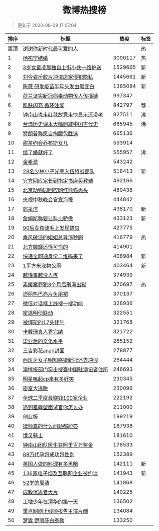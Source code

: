 <h1 align="center">微博热搜榜</h1>

> 更新于 2020-09-09 17:07:04

| 排序 | 标题                                                                                                                                                                                                                                        | 热度    | 标签 |
| ---- | ------------------------------------------------------------------------------------------------------------------------------------------------------------------------------------------------------------------------------------------- | ------- | ---- |
| 置顶 | [谢谢你新时代最可爱的人](https://s.weibo.com/weibo?q=%23%E8%B0%A2%E8%B0%A2%E4%BD%A0%E6%96%B0%E6%97%B6%E4%BB%A3%E6%9C%80%E5%8F%AF%E7%88%B1%E7%9A%84%E4%BA%BA%23&Refer=new_time)                                                              |         | 热   |
| 1    | [杨祐宁结婚](https://s.weibo.com/weibo?q=%23%E6%9D%A8%E7%A5%90%E5%AE%81%E7%BB%93%E5%A9%9A%23&Refer=top)                                                                                                                                     | 3090117 | 热   |
| 2    | [3岁女童凌晨独自上街小伙一路护送](https://s.weibo.com/weibo?q=%233%E5%B2%81%E5%A5%B3%E7%AB%A5%E5%87%8C%E6%99%A8%E7%8B%AC%E8%87%AA%E4%B8%8A%E8%A1%97%E5%B0%8F%E4%BC%99%E4%B8%80%E8%B7%AF%E6%8A%A4%E9%80%81%23&Refer=top)                     | 1529665 | 新   |
| 3    | [刘令姿斥胶片冲洗店家侵犯隐私](https://s.weibo.com/weibo?q=%23%E5%88%98%E4%BB%A4%E5%A7%BF%E6%96%A5%E8%83%B6%E7%89%87%E5%86%B2%E6%B4%97%E5%BA%97%E5%AE%B6%E4%BE%B5%E7%8A%AF%E9%9A%90%E7%A7%81%23&Refer=top)                                  | 1445661 | 新   |
| 4    | [陈薇 研发疫苗半年头发由黑变白](https://s.weibo.com/weibo?q=%E9%99%88%E8%96%87%20%E7%A0%94%E5%8F%91%E7%96%AB%E8%8B%97%E5%8D%8A%E5%B9%B4%E5%A4%B4%E5%8F%91%E7%94%B1%E9%BB%91%E5%8F%98%E7%99%BD&Refer=top)                                    | 1385084 | 新   |
| 5    | [荷兰证实新冠病毒动物传人传播链](https://s.weibo.com/weibo?q=%23%E8%8D%B7%E5%85%B0%E8%AF%81%E5%AE%9E%E6%96%B0%E5%86%A0%E7%97%85%E6%AF%92%E5%8A%A8%E7%89%A9%E4%BC%A0%E4%BA%BA%E4%BC%A0%E6%92%AD%E9%93%BE%23&Refer=top)                       | 997347  |      |
| 6    | [肌肤闪充 循环注能](https://s.weibo.comjavascript:void(0);)                                                                                                                                                                                 | 842797  | 荐   |
| 7    | [钟南山说走红毯故意走快显示还没老](https://s.weibo.com/weibo?q=%23%E9%92%9F%E5%8D%97%E5%B1%B1%E8%AF%B4%E8%B5%B0%E7%BA%A2%E6%AF%AF%E6%95%85%E6%84%8F%E8%B5%B0%E5%BF%AB%E6%98%BE%E7%A4%BA%E8%BF%98%E6%B2%A1%E8%80%81%23&Refer=top)            | 827511  | 沸   |
| 8    | [台湾历史课本大幅删减中国古代史](https://s.weibo.com/weibo?q=%23%E5%8F%B0%E6%B9%BE%E5%8E%86%E5%8F%B2%E8%AF%BE%E6%9C%AC%E5%A4%A7%E5%B9%85%E5%88%A0%E5%87%8F%E4%B8%AD%E5%9B%BD%E5%8F%A4%E4%BB%A3%E5%8F%B2%23&Refer=top)                       | 665945  | 沸   |
| 9    | [特朗普称愿自掏腰包胜选](https://s.weibo.com/weibo?q=%23%E7%89%B9%E6%9C%97%E6%99%AE%E7%A7%B0%E6%84%BF%E8%87%AA%E6%8E%8F%E8%85%B0%E5%8C%85%E8%83%9C%E9%80%89%23&Refer=top)                                                                   | 665136  |      |
| 10   | [甜茶约会乔布斯女儿](https://s.weibo.com/weibo?q=%23%E7%94%9C%E8%8C%B6%E7%BA%A6%E4%BC%9A%E4%B9%94%E5%B8%83%E6%96%AF%E5%A5%B3%E5%84%BF%23&Refer=top)                                                                                         | 593914  |      |
| 11   | [结了婚就好了](https://s.weibo.com/weibo?q=%23%E7%BB%93%E4%BA%86%E5%A9%9A%E5%B0%B1%E5%A5%BD%E4%BA%86%23&Refer=top)                                                                                                                          | 555957  | 沸   |
| 12   | [金希澈](https://s.weibo.com/weibo?q=%E9%87%91%E5%B8%8C%E6%BE%88&Refer=top)                                                                                                                                                                 | 543242  |      |
| 13   | [28名少林小子光荣入伍特战部队](https://s.weibo.com/weibo?q=28%E5%90%8D%E5%B0%91%E6%9E%97%E5%B0%8F%E5%AD%90%E5%85%89%E8%8D%A3%E5%85%A5%E4%BC%8D%E7%89%B9%E6%88%98%E9%83%A8%E9%98%9F&Refer=top)                                               | 518413  | 新   |
| 14   | [官方回应家长到指定书店买教辅](https://s.weibo.com/weibo?q=%23%E5%AE%98%E6%96%B9%E5%9B%9E%E5%BA%94%E5%AE%B6%E9%95%BF%E5%88%B0%E6%8C%87%E5%AE%9A%E4%B9%A6%E5%BA%97%E4%B9%B0%E6%95%99%E8%BE%85%23&Refer=top)                                  | 492166  |      |
| 15   | [北京动物园回应网红熊猫秃头](https://s.weibo.com/weibo?q=%23%E5%8C%97%E4%BA%AC%E5%8A%A8%E7%89%A9%E5%9B%AD%E5%9B%9E%E5%BA%94%E7%BD%91%E7%BA%A2%E7%86%8A%E7%8C%AB%E7%A7%83%E5%A4%B4%23&Refer=top)                                             | 480438  |      |
| 16   | [央视中秋晚会官宣海报](https://s.weibo.com/weibo?q=%23%E5%A4%AE%E8%A7%86%E4%B8%AD%E7%A7%8B%E6%99%9A%E4%BC%9A%E5%AE%98%E5%AE%A3%E6%B5%B7%E6%8A%A5%23&Refer=top)                                                                              | 444842  |      |
| 17   | [郭采洁](https://s.weibo.com/weibo?q=%E9%83%AD%E9%87%87%E6%B4%81&Refer=top)                                                                                                                                                                 | 438170  | 新   |
| 18   | [詹姆斯称要让科比骄傲](https://s.weibo.com/weibo?q=%E8%A9%B9%E5%A7%86%E6%96%AF%E7%A7%B0%E8%A6%81%E8%AE%A9%E7%A7%91%E6%AF%94%E9%AA%84%E5%82%B2&Refer=top)                                                                                    | 433123  | 新   |
| 19   | [90后女孩睫毛上发现螨虫](https://s.weibo.com/weibo?q=%2390%E5%90%8E%E5%A5%B3%E5%AD%A9%E7%9D%AB%E6%AF%9B%E4%B8%8A%E5%8F%91%E7%8E%B0%E8%9E%A8%E8%99%AB%23&Refer=top)                                                                          | 427775  |      |
| 20   | [乘风破浪的姐姐总导演秒删](https://s.weibo.com/weibo?q=%23%E4%B9%98%E9%A3%8E%E7%A0%B4%E6%B5%AA%E7%9A%84%E5%A7%90%E5%A7%90%E6%80%BB%E5%AF%BC%E6%BC%94%E7%A7%92%E5%88%A0%23&Refer=top)                                                        | 416779  | 热   |
| 21   | [北方蟑螂还怪可怜的](https://s.weibo.com/weibo?q=%23%E5%8C%97%E6%96%B9%E8%9F%91%E8%9E%82%E8%BF%98%E6%80%AA%E5%8F%AF%E6%80%9C%E7%9A%84%23&Refer=top)                                                                                         | 414901  |      |
| 22   | [快递全网通身份二维码来了](https://s.weibo.com/weibo?q=%E5%BF%AB%E9%80%92%E5%85%A8%E7%BD%91%E9%80%9A%E8%BA%AB%E4%BB%BD%E4%BA%8C%E7%BB%B4%E7%A0%81%E6%9D%A5%E4%BA%86&Refer=top)                                                              | 408984  | 新   |
| 23   | [1平方米宠物公厕](https://s.weibo.com/weibo?q=%231%E5%B9%B3%E6%96%B9%E7%B1%B3%E5%AE%A0%E7%89%A9%E5%85%AC%E5%8E%95%23&Refer=top)                                                                                                             | 403464  | 新   |
| 24   | [越懂事越没人疼](https://s.weibo.com/weibo?q=%23%E8%B6%8A%E6%87%82%E4%BA%8B%E8%B6%8A%E6%B2%A1%E4%BA%BA%E7%96%BC%23&Refer=top)                                                                                                               | 374939  |      |
| 25   | [素媛案罪犯3个月后刑满出狱](https://s.weibo.com/weibo?q=%23%E7%B4%A0%E5%AA%9B%E6%A1%88%E7%BD%AA%E7%8A%AF3%E4%B8%AA%E6%9C%88%E5%90%8E%E5%88%91%E6%BB%A1%E5%87%BA%E7%8B%B1%23&Refer=top)                                                      | 370697  | 热   |
| 26   | [迪丽热巴亮片鱼尾裙](https://s.weibo.com/weibo?q=%23%E8%BF%AA%E4%B8%BD%E7%83%AD%E5%B7%B4%E4%BA%AE%E7%89%87%E9%B1%BC%E5%B0%BE%E8%A3%99%23&Refer=top)                                                                                         | 370137  |      |
| 27   | [微信对话框上线搜一搜功能](https://s.weibo.com/weibo?q=%23%E5%BE%AE%E4%BF%A1%E5%AF%B9%E8%AF%9D%E6%A1%86%E4%B8%8A%E7%BA%BF%E6%90%9C%E4%B8%80%E6%90%9C%E5%8A%9F%E8%83%BD%23&Refer=top)                                                        | 328936  |      |
| 28   | [密逃明侦联动](https://s.weibo.com/weibo?q=%23%E5%AF%86%E9%80%83%E6%98%8E%E4%BE%A6%E8%81%94%E5%8A%A8%23&Refer=top)                                                                                                                          | 322551  |      |
| 29   | [被绑架的17头牦牛](https://s.weibo.com/weibo?q=%E8%A2%AB%E7%BB%91%E6%9E%B6%E7%9A%8417%E5%A4%B4%E7%89%A6%E7%89%9B&Refer=top)                                                                                                                 | 321768  |      |
| 30   | [卡戴珊真人秀完结](https://s.weibo.com/weibo?q=%23%E5%8D%A1%E6%88%B4%E7%8F%8A%E7%9C%9F%E4%BA%BA%E7%A7%80%E5%AE%8C%E7%BB%93%23&Refer=top)                                                                                                    | 321722  |      |
| 31   | [毕业后的文化水平](https://s.weibo.com/weibo?q=%23%E6%AF%95%E4%B8%9A%E5%90%8E%E7%9A%84%E6%96%87%E5%8C%96%E6%B0%B4%E5%B9%B3%23&Refer=top)                                                                                                    | 285152  |      |
| 32   | [三吉彩花anan封面](https://s.weibo.com/weibo?q=%23%E4%B8%89%E5%90%89%E5%BD%A9%E8%8A%B1anan%E5%B0%81%E9%9D%A2%23&Refer=top)                                                                                                                  | 278877  |      |
| 33   | [西班牙女子明知感染新冠还去冲浪](https://s.weibo.com/weibo?q=%E8%A5%BF%E7%8F%AD%E7%89%99%E5%A5%B3%E5%AD%90%E6%98%8E%E7%9F%A5%E6%84%9F%E6%9F%93%E6%96%B0%E5%86%A0%E8%BF%98%E5%8E%BB%E5%86%B2%E6%B5%AA&Refer=top)                             | 264444  |      |
| 34   | [澳情报部门突击搜查中国驻澳记者住所](https://s.weibo.com/weibo?q=%23%E6%BE%B3%E6%83%85%E6%8A%A5%E9%83%A8%E9%97%A8%E7%AA%81%E5%87%BB%E6%90%9C%E6%9F%A5%E4%B8%AD%E5%9B%BD%E9%A9%BB%E6%BE%B3%E8%AE%B0%E8%80%85%E4%BD%8F%E6%89%80%23&Refer=top) | 246693  |      |
| 35   | [明星嗑起cp来有多好笑](https://s.weibo.com/weibo?q=%23%E6%98%8E%E6%98%9F%E5%97%91%E8%B5%B7cp%E6%9D%A5%E6%9C%89%E5%A4%9A%E5%A5%BD%E7%AC%91%23&Refer=top)                                                                                     | 230345  |      |
| 36   | [密室大逃脱](https://s.weibo.com/weibo?q=%E5%AF%86%E5%AE%A4%E5%A4%A7%E9%80%83%E8%84%B1&Refer=top)                                                                                                                                           | 230096  |      |
| 37   | [全球二季度最赚钱100家企业](https://s.weibo.com/weibo?q=%E5%85%A8%E7%90%83%E4%BA%8C%E5%AD%A3%E5%BA%A6%E6%9C%80%E8%B5%9A%E9%92%B1100%E5%AE%B6%E4%BC%81%E4%B8%9A&Refer=top)                                                                   | 222192  |      |
| 38   | [遇到羞辱型面试官你怎么办](https://s.weibo.com/weibo?q=%23%E9%81%87%E5%88%B0%E7%BE%9E%E8%BE%B1%E5%9E%8B%E9%9D%A2%E8%AF%95%E5%AE%98%E4%BD%A0%E6%80%8E%E4%B9%88%E5%8A%9E%23&Refer=top)                                                        | 211000  |      |
| 39   | [创业板](https://s.weibo.com/weibo?q=%E5%88%9B%E4%B8%9A%E6%9D%BF&Refer=top)                                                                                                                                                                 | 199219  |      |
| 40   | [律师真的什么问题都能答](https://s.weibo.com/weibo?q=%23%E5%BE%8B%E5%B8%88%E7%9C%9F%E7%9A%84%E4%BB%80%E4%B9%88%E9%97%AE%E9%A2%98%E9%83%BD%E8%83%BD%E7%AD%94%23&Refer=top)                                                                   | 187938  |      |
| 41   | [饿灵骑士](https://s.weibo.com/weibo?q=%E9%A5%BF%E7%81%B5%E9%AA%91%E5%A3%AB&Refer=top)                                                                                                                                                      | 181610  |      |
| 42   | [钟南山团队医生获阿里百万奖金](https://s.weibo.com/weibo?q=%23%E9%92%9F%E5%8D%97%E5%B1%B1%E5%9B%A2%E9%98%9F%E5%8C%BB%E7%94%9F%E8%8E%B7%E9%98%BF%E9%87%8C%E7%99%BE%E4%B8%87%E5%A5%96%E9%87%91%23&Refer=top)                                  | 178533  |      |
| 43   | [88万代孕包成功包性别](https://s.weibo.com/weibo?q=%2388%E4%B8%87%E4%BB%A3%E5%AD%95%E5%8C%85%E6%88%90%E5%8A%9F%E5%8C%85%E6%80%A7%E5%88%AB%23&Refer=top)                                                                                     | 152389  |      |
| 44   | [英国人做的料理有多黑暗](https://s.weibo.com/weibo?q=%23%E8%8B%B1%E5%9B%BD%E4%BA%BA%E5%81%9A%E7%9A%84%E6%96%99%E7%90%86%E6%9C%89%E5%A4%9A%E9%BB%91%E6%9A%97%23&Refer=top)                                                                   | 142111  | 新   |
| 45   | [136家电子烟及互联网企业被约谈](https://s.weibo.com/weibo?q=%23136%E5%AE%B6%E7%94%B5%E5%AD%90%E7%83%9F%E5%8F%8A%E4%BA%92%E8%81%94%E7%BD%91%E4%BC%81%E4%B8%9A%E8%A2%AB%E7%BA%A6%E8%B0%88%23&Refer=top)                                       | 141943  | 新   |
| 46   | [52岁的周涛](https://s.weibo.com/weibo?q=%2352%E5%B2%81%E7%9A%84%E5%91%A8%E6%B6%9B%23&Refer=top)                                                                                                                                            | 141868  |      |
| 47   | [成毅沉思者大片](https://s.weibo.com/weibo?q=%23%E6%88%90%E6%AF%85%E6%B2%89%E6%80%9D%E8%80%85%E5%A4%A7%E7%89%87%23&Refer=top)                                                                                                               | 140225  |      |
| 48   | [工地少年在清华的第一天](https://s.weibo.com/weibo?q=%23%E5%B7%A5%E5%9C%B0%E5%B0%91%E5%B9%B4%E5%9C%A8%E6%B8%85%E5%8D%8E%E7%9A%84%E7%AC%AC%E4%B8%80%E5%A4%A9%23&Refer=top)                                                                   | 136502  |      |
| 49   | [重点网剧上线须报告主演片酬](https://s.weibo.com/weibo?q=%23%E9%87%8D%E7%82%B9%E7%BD%91%E5%89%A7%E4%B8%8A%E7%BA%BF%E9%A1%BB%E6%8A%A5%E5%91%8A%E4%B8%BB%E6%BC%94%E7%89%87%E9%85%AC%23&Refer=top)                                             | 134084  |      |
| 50   | [梦露 伊丽莎白泰勒](https://s.weibo.com/weibo?q=%E6%A2%A6%E9%9C%B2%20%E4%BC%8A%E4%B8%BD%E8%8E%8E%E7%99%BD%E6%B3%B0%E5%8B%92&Refer=top)                                                                                                      | 133250  |      |